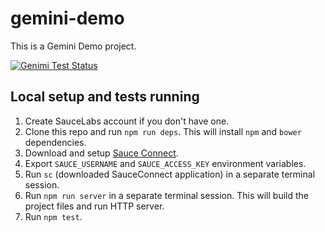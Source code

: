 # gemini-demo

This is a Gemini Demo project.

[![Genimi Test Status](https://saucelabs.com/browser-matrix/gemini-demo.svg)](https://saucelabs.com/u/gemini-demo)

## Local setup and tests running

1. Create SauceLabs account if you don't have one.
2. Clone this repo and run `npm run deps`. This will install `npm` and `bower` dependencies.
3. Download and setup [Sauce Connect](https://saucelabs.com/connect).
4. Export `SAUCE_USERNAME` and `SAUCE_ACCESS_KEY` environment variables.
5. Run `sc` (downloaded SauceConnect application) in a separate terminal session.
6. Run `npm run server` in a separate terminal session. This will build the project files and run HTTP server.
7. Run `npm test`.

